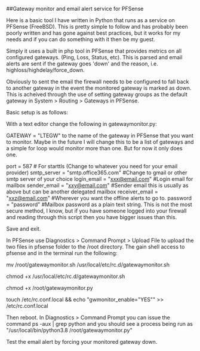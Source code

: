 ##Gateway monitor and email alert service for PFSense

Here is a basic tool I have written in Python that runs as a service on PFSense (FreeBSD). This is pretty simple to follow and has probably been poorly written and has gone against best practices, but it works for my needs and if you can do something with it then be my guest.

Simply it uses a built in php tool in PFSense that provides metrics on all configured gateways. (Ping, Loss, Status, etc). This is parsed and email alerts are sent if the gateway goes 'down' and the reason, i.e. highloss/highdelay/force_down.

Obviously to sent the email the firewall needs to be configured to fall back to another gateway in the event the monitored gateway is marked as down. This is acheived through the use of setting gateway groups as the default gateway in System > Routing > Gateways in PFSense.

Basic setup is as follows:

With a text editor change the following in gatewaymonitor.py: 

GATEWAY = "LTEGW" to the name of the gateway in PFSense that you want to monitor. Maybe in the future I will change this to be a list of gateways and a simple for loop would monitor more than one. But for now it only does one.

port = 587  # For starttls (Change to whatever you need for your email provider)
smtp_server = "smtp.office365.com" #Change to gmail or other smtp server of your choice
login_email = "xxx@email.com" #Login email for mailbox
sender_email = "xxy@email.com" #Sender email this is usually as above but can be another delegated mailbox
receiver_email = "xxz@email.com" #Wherever you want the offline alerts to go to.
password = "password" #Mailbox password as a plain text string. This is not the most secure method, I know, but if you have someone logged into your firewall and reading through this script then you have bigger issues than this.

Save and exit. 

In PFSense use Diagnostics > Command Prompt > Upload File to upload the two files in pfsense folder to the /root directory. The gain shell access to pfsense and in the terminal run the following:

mv /root/gatewaymonitor.sh /usr/local/etc/rc.d/gatewaymonitor.sh

chmod +x /usr/local/etc/rc.d/gatewaymonitor.sh

chmod +x /root/gatewaymonitor.py

touch /etc/rc.conf.local && echo "gwmonitor_enable=\"YES\"" >> /etc/rc.conf.local

Then reboot. In Diagnostics > Command Prompt you can issue the command ps -aux | grep python and you should see a process being run as "/usr/local/bin/python3.8 /root/gatewaymonitor.py"

Test the email alert by forcing your monitored gateway down.
